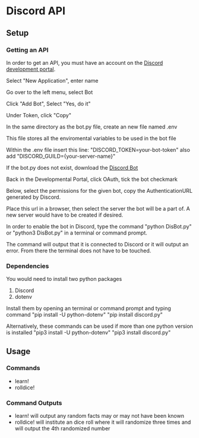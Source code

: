 # Discord API

## Setup

### Getting an API

In order to get an API, you must have an account on the [Discord development portal](https://discord.com/developers/applications).

Select "New Application", enter name

Go over to the left menu, select Bot

Click "Add Bot", Select "Yes, do it"

Under Token, click "Copy"

In the same directory as the bot.py file, create an new file named .env

This file stores all the enviromental variables to be used in the bot file

Within the .env file insert this line: "DISCORD_TOKEN=your-bot-token"
also add "DISCORD_GUILD={your-server-name}"

If the bot.py does not exist, download the [Discord Bot](https://realpython.com/how-to-make-a-discord-bot-python/)

Back in the Developmental Portal, click OAuth, tick the bot checkmark

Below, select the permissions for the given bot, copy the AuthenticationURL generated by Discord. 

Place this url in a browser, then select the server the bot will be a part of. A new server would have to be created if desired.

In order to enable the bot in Discord, type the command "python DisBot.py" or "python3 DisBot.py" in a terminal or command prompt.

The command will output that it is connected to Discord or it will output an error. From there the terminal does not have to be touched.

### Dependencies
You would need to install two python packages

1. Discord
2. dotenv

Install them by opening an terminal or command prompt and typing command
"pip install -U python-dotenv"
"pip install discord.py"


Alternatively, these commands can be used if more than one python version is installed
"pip3 install -U python-dotenv"
"pip3 install discord.py"

## Usage

### Commands

- learn!
- rolldice!

### Command Outputs

- learn! will output any random facts may or may not have been known
- rolldice! will institute an dice roll where it will randomize three times and will output the 4th randomized number